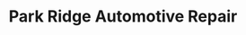 ---
title: "Park Ridge Automotive Repair"
url: /park-ridge/park-ridge-automotive-repair/
shop: Autowerkstatt
---
